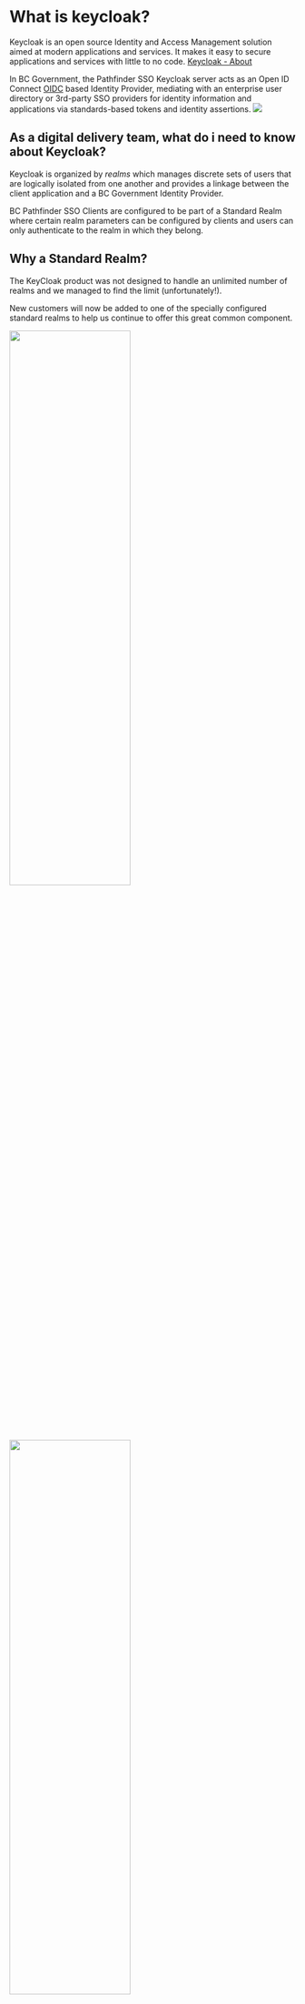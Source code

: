 # What is keycloak?
Keycloak is an open source Identity and Access Management solution aimed at modern applications and services. It makes it easy to secure applications and services with little to no code. [Keycloak - About](https://www.keycloak.org/)

In BC Government, the Pathfinder SSO Keycloak server acts as an Open ID Connect [OIDC](https://openid.net/connect/) based Identity Provider, mediating with an enterprise user directory or 3rd-party SSO providers for identity information and applications via standards-based tokens and identity assertions.
<img src="https://github.com/bcgov/sso-keycloak/assets/56739669/d71bfba1-b9e9-4efa-b86f-b9e2f3acce02" > 

<!-- <img src="https://user-images.githubusercontent.com/56739669/146436802-d9ab5a10-0946-4158-9c72-7943664e433e.jpg" -->


## As a digital delivery team, what do i need to know about Keycloak?

Keycloak is organized by _realms_ which manages discrete sets of users that are logically isolated from one another and provides a linkage between the client application and a BC Government Identity Provider.

BC Pathfinder SSO Clients are configured to be part of a Standard Realm where certain realm parameters can be configured by clients and users can only authenticate to the realm in which they belong.

## Why a Standard Realm?
The KeyCloak product was not designed to handle an unlimited number of realms and we managed to find the limit (unfortunately!).

New customers will now be added to one of the specially configured standard realms to help us continue to offer this great common component.

<img src="https://user-images.githubusercontent.com/56739669/138940137-b8f939e2-3d8b-4083-b492-b96e219153c2.png" width="65%" height="50%">

<img src="https://github.com/bcgov/sso-keycloak/assets/56739669/b8e900c1-7f88-4096-a1f1-e4f8356fedff.png" width="65%" height="50%">


## Why a Custom Realm?
<img src="https://github.com/bcgov/sso-keycloak/assets/56739669/cb6f0eb9-61bd-4cf9-95d5-4f9cbde24c33.png" width="65%" height="50%">

# Authentication vs Authorization

[Useful terms can be found here](https://github.com/bcgov/sso-keycloak/wiki/Useful-References#intro-to-terms)


# Learn More
The Pathfinder SSO service is build on the foundations of Keycloak /Redhat SSO.

* [Request an integration](https://bcgov.github.io/sso-requests/)
* [An overview of our CSS App](https://github.com/bcgov/sso-keycloak/wiki)
* [Additional References](https://github.com/bcgov/sso-keycloak/wiki/Useful-References)